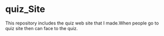 # quiz_Site

This repository includes the quiz web site that I made.When people go to quiz site then can face to the quiz. 
